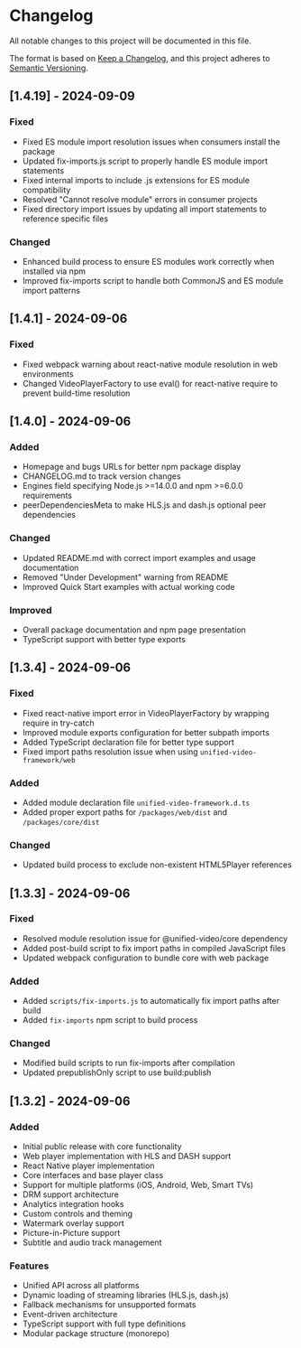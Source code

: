 # Changelog

All notable changes to this project will be documented in this file.

The format is based on [Keep a Changelog](https://keepachangelog.com/en/1.0.0/),
and this project adheres to [Semantic Versioning](https://semver.org/spec/v2.0.0.html).

## [1.4.19] - 2024-09-09

### Fixed
- Fixed ES module import resolution issues when consumers install the package
- Updated fix-imports.js script to properly handle ES module import statements
- Fixed internal imports to include .js extensions for ES module compatibility
- Resolved "Cannot resolve module" errors in consumer projects
- Fixed directory import issues by updating all import statements to reference specific files

### Changed
- Enhanced build process to ensure ES modules work correctly when installed via npm
- Improved fix-imports script to handle both CommonJS and ES module import patterns

## [1.4.1] - 2024-09-06

### Fixed
- Fixed webpack warning about react-native module resolution in web environments
- Changed VideoPlayerFactory to use eval() for react-native require to prevent build-time resolution

## [1.4.0] - 2024-09-06

### Added
- Homepage and bugs URLs for better npm package display
- CHANGELOG.md to track version changes
- Engines field specifying Node.js >=14.0.0 and npm >=6.0.0 requirements
- peerDependenciesMeta to make HLS.js and dash.js optional peer dependencies

### Changed
- Updated README.md with correct import examples and usage documentation
- Removed "Under Development" warning from README
- Improved Quick Start examples with actual working code

### Improved
- Overall package documentation and npm page presentation
- TypeScript support with better type exports

## [1.3.4] - 2024-09-06

### Fixed
- Fixed react-native import error in VideoPlayerFactory by wrapping require in try-catch
- Improved module exports configuration for better subpath imports
- Added TypeScript declaration file for better type support
- Fixed import paths resolution issue when using `unified-video-framework/web`

### Added
- Added module declaration file `unified-video-framework.d.ts`
- Added proper export paths for `/packages/web/dist` and `/packages/core/dist`

### Changed
- Updated build process to exclude non-existent HTML5Player references

## [1.3.3] - 2024-09-06

### Fixed
- Resolved module resolution issue for @unified-video/core dependency
- Added post-build script to fix import paths in compiled JavaScript files
- Updated webpack configuration to bundle core with web package

### Added
- Added `scripts/fix-imports.js` to automatically fix import paths after build
- Added `fix-imports` npm script to build process

### Changed
- Modified build scripts to run fix-imports after compilation
- Updated prepublishOnly script to use build:publish

## [1.3.2] - 2024-09-06

### Added
- Initial public release with core functionality
- Web player implementation with HLS and DASH support
- React Native player implementation
- Core interfaces and base player class
- Support for multiple platforms (iOS, Android, Web, Smart TVs)
- DRM support architecture
- Analytics integration hooks
- Custom controls and theming
- Watermark overlay support
- Picture-in-Picture support
- Subtitle and audio track management

### Features
- Unified API across all platforms
- Dynamic loading of streaming libraries (HLS.js, dash.js)
- Fallback mechanisms for unsupported formats
- Event-driven architecture
- TypeScript support with full type definitions
- Modular package structure (monorepo)
